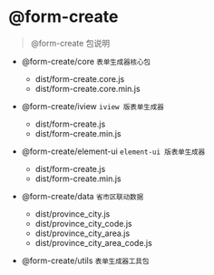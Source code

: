 # @form-create
> @form-create 包说明

- @form-create/core `表单生成器核心包`

    - dist/form-create.core.js
    - dist/form-create.core.min.js

- @form-create/iview `iview 版表单生成器`

    - dist/form-create.js
    - dist/form-create.min.js

- @form-create/element-ui `element-ui 版表单生成器`

    - dist/form-create.js
    - dist/form-create.min.js

- @form-create/data `省市区联动数据`

    - dist/province_city.js
    - dist/province_city_code.js
    - dist/province_city_area.js
    - dist/province_city_area_code.js

- @form-create/utils `表单生成器工具包`